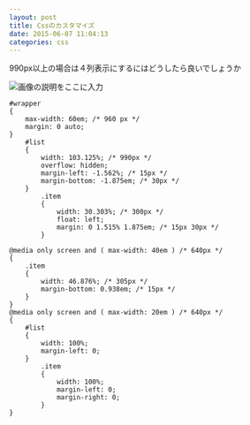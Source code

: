 ```yaml
---
layout: post
title: Cssのカスタマイズ
date: 2015-06-07 11:04:13
categories: css
---
```

<p>990px以上の場合は４列表示にするにはどうしたら良いでしょうか</p>

<p><img src="https://i.stack.imgur.com/kqRz9.jpg" alt="画像の説明をここに入力"></p>

<pre><code>#wrapper
{
    max-width: 60em; /* 960 px */
    margin: 0 auto;
}
    #list
    {
        width: 103.125%; /* 990px */
        overflow: hidden;
        margin-left: -1.562%; /* 15px */
        margin-bottom: -1.875em; /* 30px */
    }
        .item
        {
            width: 30.303%; /* 300px */
            float: left;
            margin: 0 1.515% 1.875em; /* 15px 30px */
        }

@media only screen and ( max-width: 40em ) /* 640px */
{
    .item
    {
        width: 46.876%; /* 305px */
        margin-bottom: 0.938em; /* 15px */
    }
}
@media only screen and ( max-width: 20em ) /* 640px */
{
    #list
    {
        width: 100%;
        margin-left: 0;
    }
        .item
        {
            width: 100%;
            margin-left: 0;
            margin-right: 0;
        }
}
</code></pre>
